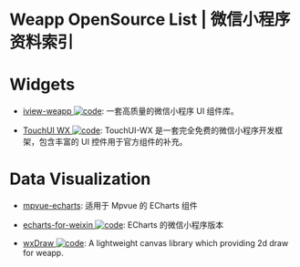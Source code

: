 # Weapp OpenSource List | 微信小程序资料索引

# Widgets

- [iview-weapp ![code](https://ng-tech.icu/assets/code.svg)](https://github.com/TalkingData/iview-weapp): 一套高质量的微信小程序 UI 组件库。

- [TouchUI WX ![code](https://ng-tech.icu/assets/code.svg)](https://github.com/uileader/touchuiwx): TouchUI-WX 是一套完全免费的微信小程序开发框架，包含丰富的 UI 控件用于官方组件的补充。

# Data Visualization

- [mpvue-echarts](https://github.com/F-loat/mpvue-echarts): 适用于 Mpvue 的 ECharts 组件

- [echarts-for-weixin ![code](https://ng-tech.icu/assets/code.svg)](https://github.com/ecomfe/echarts-for-weixin): ECharts 的微信小程序版本

- [wxDraw ![code](https://ng-tech.icu/assets/code.svg)](https://github.com/bobiscool/wxDraw): A lightweight canvas library which providing 2d draw for weapp.
